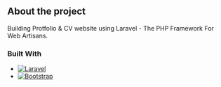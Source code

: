 ## About the project
Building Protfolio & CV website using Laravel - The PHP Framework For Web Artisans.
### Built With
* [![Laravel][Laravel.com]][Laravel-url]
* [![Bootstrap][Bootstrap.com]][Bootstrap-url]
  
[Laravel.com]: https://img.shields.io/badge/Laravel-FF2D20?style=for-the-badge&logo=laravel&logoColor=white
[Laravel-url]: https://laravel.com
[Bootstrap.com]: https://img.shields.io/badge/Bootstrap-563D7C?style=for-the-badge&logo=bootstrap&logoColor=white
[Bootstrap-url]: https://getbootstrap.com
